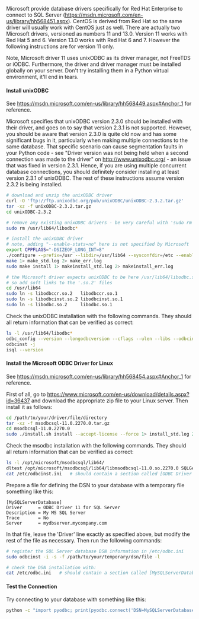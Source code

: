 Microsoft provide database drivers specifically for Red Hat Enterprise to connect to SQL Server (https://msdn.microsoft.com/en-us/library/hh568451.aspx).  CentOS is derived from Red Hat so the same driver will usually work with CentOS just as well. There are actually two Microsoft drivers, versioned as numbers 11 and 13.0. Version 11 works with Red Hat 5 and 6.  Version 13.0 works with Red Hat 6 and 7. However the following instructions are for version 11 only.

Note, Microsoft driver 11 uses unixODBC as its driver manager, not FreeTDS or iODBC. Furthermore, the driver and driver manager must be installed globally on your server. Don't try installing them in a Python virtual environment, it'll end in tears.

#### Install unixODBC

See https://msdn.microsoft.com/en-us/library/hh568449.aspx#Anchor_1 for reference.

Microsoft specifies that unixODBC version 2.3.0 should be installed with their driver, and goes on to say that version 2.3.1 is not supported.  However, you should be aware that version 2.3.0 is quite old now and has some significant bugs in it, particularly when making multiple connections to the same database. That specific scenario can cause segmentation faults in your Python code - see "Driver version was not being held when a second connection was made to the driver" on http://www.unixodbc.org/ - an issue that was fixed in version 2.3.1. Hence, if you are using multiple concurrent database connections, you should definitely consider installing at least version 2.3.1 of unixODBC. The rest of these instructions assume version 2.3.2 is being installed.
```bash
# download and unzip the unixODBC driver
curl -O 'ftp://ftp.unixodbc.org/pub/unixODBC/unixODBC-2.3.2.tar.gz'
tar -xz -f unixODBC-2.3.2.tar.gz
cd unixODBC-2.3.2

# remove any existing unixODBC drivers - be very careful with 'sudo rm'!
sudo rm /usr/lib64/libodbc*

# install the unixODBC driver
# note, adding "--enable-stats=no" here is not specified by Microsoft
export CPPFLAGS="-DSIZEOF_LONG_INT=8"
./configure --prefix=/usr --libdir=/usr/lib64 --sysconfdir=/etc --enable-gui=no --enable-drivers=no --enable-iconv --with-iconv-char-enc=UTF8 --with-iconv-ucode-enc=UTF16LE --enable-stats=no 1> configure_std.log 2> configure_err.log
make 1> make_std.log 2> make_err.log
sudo make install 1> makeinstall_std.log 2> makeinstall_err.log

# the Microsoft driver expects unixODBC to be here /usr/lib64/libodbc.so.1,
# so add soft links to the '.so.2' files
cd /usr/lib64
sudo ln -s libodbccr.so.2   libodbccr.so.1
sudo ln -s libodbcinst.so.2 libodbcinst.so.1
sudo ln -s libodbc.so.2     libodbc.so.1
```
Check the unixODBC installation with the following commands. They should all return information that can be verified as correct:
```bash
ls -l /usr/lib64/libodbc*
odbc_config --version --longodbcversion --cflags --ulen --libs --odbcinstini --odbcini
odbcinst -j
isql --version
```

#### Install the Microsoft ODBC Driver for Linux

See https://msdn.microsoft.com/en-us/library/hh568454.aspx#Anchor_1 for reference.

First of all, go to https://www.microsoft.com/en-us/download/details.aspx?id=36437 and download the appropriate zip file to your Linux server.  Then install it as follows:

```bash
cd /path/to/your/driver/file/directory
tar -xz -f msodbcsql-11.0.2270.0.tar.gz
cd msodbcsql-11.0.2270.0
sudo ./install.sh install --accept-license --force 1> install_std.log 2> install_err.log
```

Check the msodbc installation with the following commands. They should all return information that can be verified as correct:

```bash
ls -l /opt/microsoft/msodbcsql/lib64/
dltest /opt/microsoft/msodbcsql/lib64/libmsodbcsql-11.0.so.2270.0 SQLGetInstalledDrivers
cat /etc/odbcinst.ini   # should contain a section called [ODBC Driver 11 for SQL Server]
```

Prepare a file for defining the DSN to your database with a temporary file something like this:    

```
[MySQLServerDatabase]
Driver      = ODBC Driver 11 for SQL Server
Description = My MS SQL Server
Trace       = No
Server      = mydbserver.mycompany.com
```
    
In that file, leave the 'Driver' line exactly as specified above, but modify the rest of the file as necessary.  Then run the following commands:

```bash
# register the SQL Server database DSN information in /etc/odbc.ini
sudo odbcinst -i -s -f /path/to/your/temporary/dsn/file -l

# check the DSN installation with:
cat /etc/odbc.ini   # should contain a section called [MySQLServerDatabase]
```

#### Test the Connection

Try connecting to your database with something like this:

```bash
python -c "import pyodbc; print(pyodbc.connect('DSN=MySQLServerDatabase;UID=myuid;PWD=mypwd'))"
```